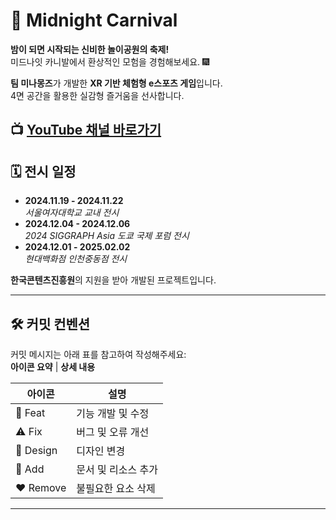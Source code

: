# 🎡 Midnight Carnival  
**밤이 되면 시작되는 신비한 놀이공원의 축제!**  
미드나잇 카니발에서 환상적인 모험을 경험해보세요. 🎆  

**팀 미나몽즈**가 개발한 **XR 기반 체험형 e스포츠 게임**입니다.  
4면 공간을 활용한 실감형 즐거움을 선사합니다.  



## 📺 [YouTube 채널 바로가기](https://www.youtube.com/@midnightcarnival-o5i)  



## 🗓️ 전시 일정  

- **2024.11.19 - 2024.11.22**  
  _서울여자대학교 교내 전시_  
- **2024.12.04 - 2024.12.06**  
  _2024 SIGGRAPH Asia 도쿄 국제 포럼 전시_  
- **2024.12.01 - 2025.02.02**  
  _현대백화점 인천중동점 전시_  

**한국콘텐츠진흥원**의 지원을 받아 개발된 프로젝트입니다.  

---

## 🛠️ 커밋 컨벤션  
커밋 메시지는 아래 표를 참고하여 작성해주세요:  
**아이콘 요약** | **상세 내용**  

| 아이콘 | 설명           |  
|--------|----------------|  
| 🔨 Feat  | 기능 개발 및 수정 |  
| ⚠️ Fix   | 버그 및 오류 개선 |  
| 🎨 Design | 디자인 변경     |  
| 💚 Add   | 문서 및 리소스 추가 |  
| ❤️ Remove | 불필요한 요소 삭제 |  

---

